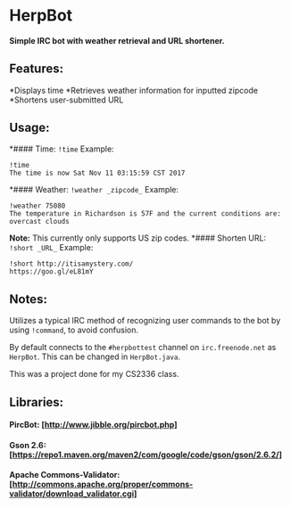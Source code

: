 # HerpBot
#### Simple IRC bot with weather retrieval and URL shortener.

## Features:
*Displays time
*Retrieves weather information for inputted zipcode
*Shortens user-submitted URL

## Usage:
*#### Time: `!time`
   Example:
   ```
   !time
   The time is now Sat Nov 11 03:15:59 CST 2017
   ```
*#### Weather: `!weather _zipcode_`
   Example:
   ```
   !weather 75080
   The temperature in Richardson is 57F and the current conditions are: overcast clouds
   ```
   **Note:** This currently only supports US zip codes.
*#### Shorten URL: `!short _URL_`
   Example:
   ```
   !short http://itisamystery.com/
   https://goo.gl/eL81mY
   ```
   
## Notes:
Utilizes a typical IRC method of recognizing user commands to the bot by using `!command`, to avoid confusion.

By default connects to the `#herpbottest` channel on `irc.freenode.net` as `HerpBot`. This can be changed in `HerpBot.java`.

This was a project done for my CS2336 class.

## Libraries:
#### PircBot: [http://www.jibble.org/pircbot.php]
#### Gson 2.6: [https://repo1.maven.org/maven2/com/google/code/gson/gson/2.6.2/]
#### Apache Commons-Validator: [http://commons.apache.org/proper/commons-validator/download_validator.cgi]